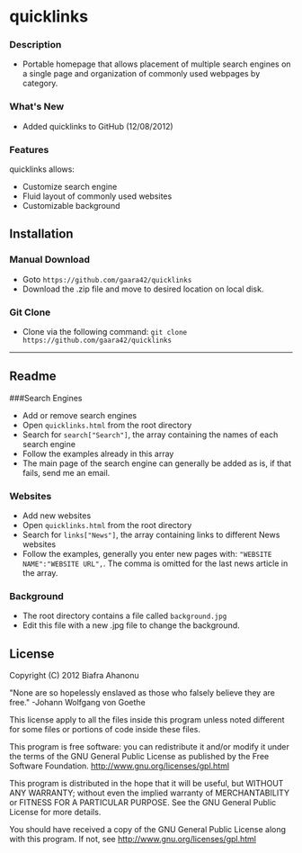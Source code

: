 # quicklinks

### Description
* Portable homepage that allows placement of multiple search engines on a single page and organization of commonly used webpages by category.

### What's New
* Added quicklinks to GitHub (12/08/2012)

### Features

quicklinks allows:
* Customize search engine
* Fluid layout of commonly used websites
* Customizable background

## Installation

### Manual Download
* Goto ```https://github.com/gaara42/quicklinks```
* Download the .zip file and move to desired location on local disk.

### Git Clone
* Clone via the following command:
```git clone https://github.com/gaara42/quicklinks```

- - -

## Readme

###Search Engines
* Add or remove search engines
* Open ```quicklinks.html``` from the root directory
* Search for ```search["Search"]```, the array containing the names of each search engine
* Follow the examples already in this array
* The main page of the search engine can generally be added as is, if that fails, send me an email.

### Websites
* Add new websites
* Open ```quicklinks.html``` from the root directory
* Search for ```links["News"]```, the array containing links to different News websites
* Follow the examples, generally you enter new pages with: ```"WEBSITE NAME":"WEBSITE URL",```. The comma is omitted for the last news article in the array.

### Background
* The root directory contains a file called ```background.jpg```
* Edit this file with a new .jpg file to change the background.

## License
Copyright (C) 2012 Biafra Ahanonu

"None are so hopelessly enslaved as those who falsely believe they are free."
                                              -Johann Wolfgang von Goethe

This license apply to all the files inside this program unless noted different for some files or portions of code inside these files.

This program is free software: you can redistribute it and/or modify it under the terms of the GNU General Public License as published by the Free Software Foundation. http://www.gnu.org/licenses/gpl.html

This program is distributed in the hope that it will be useful, but WITHOUT ANY WARRANTY; without even the implied warranty of MERCHANTABILITY or FITNESS FOR A PARTICULAR PURPOSE. See the GNU General Public License for more details.

You should have received a copy of the GNU General Public License along with this program. If not, see http://www.gnu.org/licenses/gpl.html
